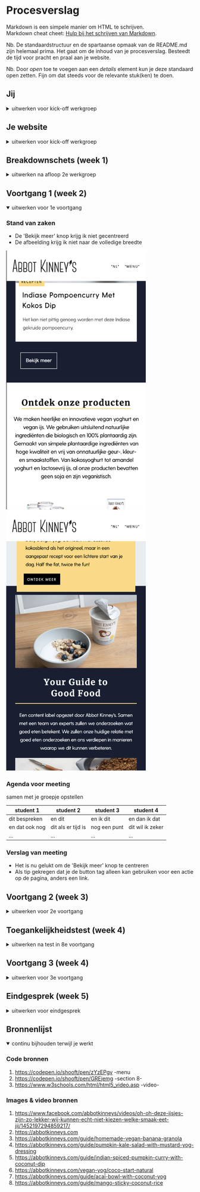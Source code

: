 # Procesverslag
Markdown is een simpele manier om HTML te schrijven.  
Markdown cheat cheet: [Hulp bij het schrijven van Markdown](https://github.com/adam-p/markdown-here/wiki/Markdown-Cheatsheet).

Nb. De standaardstructuur en de spartaanse opmaak van de README.md zijn helemaal prima. Het gaat om de inhoud van je procesverslag. Besteedt de tijd voor pracht en praal aan je website.

Nb. Door *open* toe te voegen aan een *details* element kun je deze standaard open zetten. Fijn om dat steeds voor de relevante stuk(ken) te doen.





## Jij

<details>
<summary>uitwerken voor kick-off werkgroep</summary>

### Auteur:
Larissa Hartsteen

#### Je startniveau:
Blauw

#### Je focus:
Surface Plane
 
</details>





## Je website

<details>
<summary>uitwerken voor kick-off werkgroep</summary>

### Je opdracht:
https://abbotkinneys.com/nl/

#### Screenshot(s) van de eerste pagina (small screen): 
Home pagina  
<img src="images/screenshot_homepagina.png" width="375px" alt="home pagina">

#### Screenshot(s) van de tweede pagina (small screen):
Product pagina   
<img src="images/screenshot_productpagina.png" width="375px" alt="product pagina">
 
</details>



## Breakdownschets (week 1)

<details>
<summary>uitwerken na afloop 2e werkgroep</summary>

### de hele pagina: 
<!-- <img src="images/dummy-plaatje.jpg" width="375px" alt="breakdown van de hele pagina"> -->
<img src="images/screenshot_homepagina_verdeeld.png" width="375px" alt="breakdown van de hele home pagina">
<img src="images/screenshot_productpagina_verdeeld.png" width="375px" alt="breakdown van een product pagina">

### dynamisch deel (bijv menu): 
<img src="images/screenshot_menu.png" width="375px" alt="screenshot van menu">

<!-- ### wellicht nog een dynamisch deel (bijv filter):  -->
<!-- <img src="images/dummy-plaatje.jpg" width="375px" alt="breakdown van nog een dynamisch deel"> -->

</details>





## Voortgang 1 (week 2)

<details open>
<summary>uitwerken voor 1e voortgang</summary>

### Stand van zaken
- De 'Bekijk meer' knop krijg ik niet gecentreerd
- De afbeelding krijg ik niet naar de volledige breedte

<img src="images/screenshot_bekijkmeer_centreren.png" width="375px" alt="bekijk meer knop niet gecentreerd">
<img src="images/screenshot_afbeelding_breedte.png" width="375px" alt="afbeelding neemt niet de volledige breedte">



### Agenda voor meeting
samen met je groepje opstellen

| student 1      | student 2          | student 3    | student 4        |
| ---            | ---                | ---          | ---              |
| dit bespreken  | en dit             | en ik dit    | en dan ik dat    |
| en dat ook nog | dit als er tijd is | nog een punt | dit wil ik zeker |
| ...            | ...                | ...          | ...              |


### Verslag van meeting
- Het is nu gelukt om de 'Bekijk meer' knop te centreren
- Als tip gekregen dat je de button tag alleen kan gebruiken voor een actie op de pagina, anders een link.

</details>





## Voortgang 2 (week 3)

<details>
<summary>uitwerken voor 2e voortgang</summary>

### Stand van zaken
Dit ging goed:
- 2e pagina bijna klaar
- Animatie's toegevoegd aan website
- Begin gemaakt aan de dark-mode
<img src="images/Schermafbeelding_animaties.png" width="375px" alt="Animatie's toegevoegd aan website">

Dit was lastig:
- Het lukt niet om het logo op de 2e pagina kleiner te maken
- Ik wil een ander logo voor de dark-mode, dit is nog niet gelukt
<img src="images/Schermafbeelding_logo_groot.png" width="375px" alt="Logo op de 2e pagina te groot">
<img src="images/Schermafbeelding_logo_wit.png" width="375px" alt="Ander logo voor de dark-mode">



### Agenda voor meeting
samen met je groepje opstellen
| Anneke            |Yeliz              | Larissa           | Linsey            |
| ---               | ---               | ---               | ---               |
| Niets vragen maar | Vragen welke 2e   | Hoe verander je   | ?                 |
| misschien tijdens | pagina beter is   | het logo voor de  |                   |
| call wel          | om te maken       | dark-mode?        |                   |

### Verslag van meeting
hier na afloop snel de uitkomsten van de meeting vastleggen

- Het is is nu gelukt om het logo wit te krijgen in plaats van de afbeelding de hoeven veranderen
- In de les kijken hoe deze kleiner gemaakt kan worden

</details>





## Toegankelijkheidstest (week 4)

<details>
<summary>uitwerken na test in 8e voortgang</summary>

### Bevindingen
Lijst met je bevindingen die in de test naar voren kwamen:
- Kleine knopjes zijn niet toegankelijk
- Hoge contrasten zijn nodig voor mensen met kleurenblindheid
<!-- - Als iets met een touchpad werkt hoeft het niet te betekenen dat het ook met een muis werkt -->
<!-- - De icoontjes onder aan de ingrediënten lijst zijn moeilijk te zien in light-mode vanwege het contrast -->
- Een kleine font-size is niet toegankelijk genoeg



- spasme/parkinson
    moelijk touchpad nog moeilijker met muis
    eerste stand prima te doen
    hoogste stand niet te doen
    <!-- de linkjes misschien iets te klein maar was nog makkelijk klikbaar in eerste stand -->

- color #0779P (geel)
    <!-- alles goed te zien, kleuren contast prima  -->

- peripheral field loss #0775p stipje doorheenkijken
    <!-- zelf met en zonder bril niets goed te zien -->
    <!-- testpersonen konden het prima zien, niets te klagen -->

- central field loss AMD #200774 stipje in het midden
    <!-- wat moeilijker kan er nu natuurlijk doorheen kijken -->

- combined loss diabetic eye disease #200773 vlekjes
    <!-- lastig maar goed te zien -->

- low contrast 
    <!-- icoontjes moeilijk te zien -->
    <!-- zwart op geel wat lastig -->

- voice over???

#### Kleine knopjes zijn niet toegankelijk
Met het spasme/parkinson apparaat was het op de eerste stand goed te doen om op de knoppen te klikken, op de linkjes in de tekst ging dit lastiger. Op de hogere standen was het lastig om op deze te klikken. 

Dit kan opgelost worden door de knoppen en linkjes wat groter te maken. Door padding toe te voegen wordt de ruimte om te klikken groter. 


#### Hoge contrasten zijn nodig voor mensen met kleurenblindheid 
Met de 'color #0779P' bril was alles goed te zien en het contrast tussen de kleuren was prima. Met de 'low contrast' bril was het lastig om het zwart op een gele achtergrond te zien, dit was vooral bij de icoontjes onder de ingrediënten lijst.

Dit kan opgelost worden door de website door een contrast checker te halen en de moeilijk zichtbare onderdelen van kleur te veranderen.


#### Een kleine font-size is niet toegankelijk genoeg
Ik heb met de 'peripheral field loss #0775p' bril getest. De testperoon kon de tekst met deze bril duidelijk lezen. Ook heb ik ook met de 'central field loss AMD #200774' bril getest. Hiermee was het moeilijker om de tekst te lezen, dit was lastig om te testen, omdat je er nu zelf omheen kan kijken. Verder heb ik de 'combined loss diabetic eye disease #200773' bril gebruikt. Hiermee kon de testpersoon de tekst goed lezen en was hier niets op aan te merken.

Dit kan opgelost worden door een functie aan de webite toe te voegen waarmee de gebruiker de grootte van de tekst kan wijzigen.


#### 
Hier korte omschrijving (met indien nodig een afbeelding)

Hier een omschrijving van hoe het opgelost kan worden (met indien nodig een afbeelding)

</details>





## Voortgang 3 (week 4)

<details>
<summary>uitwerken voor 3e voortgang</summary>

### Stand van zaken
Dit ging goed:
- Dark-mode is af en is nu efficienter aangesproken in de @media
- Het is gelukt om het logo op de 2e pagina kleiner te maken en veranderd nu mee in kleur met de dark-mode

Dit was lastig:
- De footer is versprongen op de 2e pagina
- Ik moet de surface plane nog wat verder uitwerken
<img src="images/Schermafbeelding_footer.png" width="375px" alt="De footer is versprongen op de 2e pagina">

### Agenda voor meeting
samen met je groepje opstellen

| Anneke            |Yeliz              | Larissa           | Linsey            |
| ---               | ---               | ---               | ---               |
| Wil vragen of er  | Vragen of het     | Heeft probleem    | Wil ook tips      |
| handige tips zijn | hamburgermenu     | dat de footer is  | krijgen over hoe  |
| om je css netter  | onder de DOM      | versprongen op de | je je css netter  |
| te maken          | manipulatie valt  | tweede pagina     | kan maken         |


### Verslag van meeting
hier na afloop snel de uitkomsten van de meeting vastleggen

- Het probleem van mijn footer die versprongen was is opgelost
- Wij hebben een aantal tips gekregen over hoe wij onze css netter kunnen maken 

</details>





## Eindgesprek (week 5)

<details>
<summary>uitwerken voor eindgesprek</summary>

### Stand van zaken
hier dit ging goed & dit was lastig (neem ook screenshots op van delen van je website en code)

### Screenshot(s)

hier screenshot(s) van je eindresultaat

</details>





## Bronnenlijst

<details open>
<summary>continu bijhouden terwijl je werkt</summary>

### Code bronnen
1. https://codepen.io/shooft/pen/zYzEPgv -menu
2. https://codepen.io/shooft/pen/GREjemg -section 8-
3. https://www.w3schools.com/html/html5_video.asp -video-


### Images & video bronnen
1. https://www.facebook.com/abbotkinneys/videos/oh-oh-deze-ijsjes-zijn-zo-lekker-wij-kunnen-echt-niet-kiezen-welke-smaak-eet-jij/1452197294859217/
2. https://abbotkinneys.com
3. https://abbotkinneys.com/guide/homemade-vegan-banana-granola
4. https://abbotkinneys.com/guide/pumpkin-kale-salad-with-mustard-yog-dressing
5. https://abbotkinneys.com/guide/indian-spiced-pumpkin-curry-with-coconut-dip
6. https://abbotkinneys.com/vegan-yog/coco-start-natural
7. https://abbotkinneys.com/guide/acaï-bowl-with-coconut-yog
8. https://abbotkinneys.com/guide/mango-sticky-coconut-rice

</details>